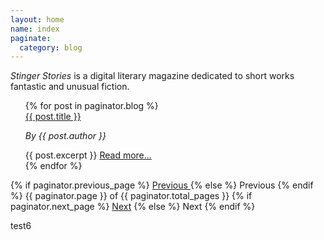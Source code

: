 ```yaml
---
layout: home
name: index
paginate:
  category: blog
---
```


<i>Stinger Stories</i> is a digital literary magazine dedicated to short works fantastic and unusual fiction.

<ul>
    {% for post in paginator.blog %}
      <div class="story-summary">
        <a class = "post-title" href="{{ post.url }}">{{ post.title }}</a>
        <p><i>By {{ post.author }}</i></p>
        {{ post.excerpt }}
        <a class = "post-link" href="{{ post.url }}">Read more...</a>
        <br>
      </div>
    {% endfor %}
</ul>

<!-- Pagination links -->
<div class="pagination">
  {% if paginator.previous_page %}
    <a href="{{ paginator.previous_page_path }}" class="previous">
      Previous
    </a>
  {% else %}
    <span class="previous">Previous</span>
  {% endif %}
  <span class="page_number ">
    {{ paginator.page }} of {{ paginator.total_pages }}
  </span>
  {% if paginator.next_page %}
    <a href="{{ paginator.next_page_path }}" class="next">Next</a>
  {% else %}
    <span class="next ">Next</span>
  {% endif %}
</div>

<p>test6</p>